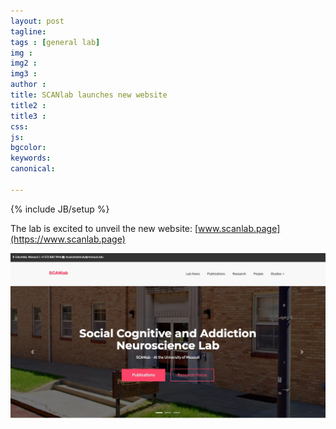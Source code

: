 ```yaml
---
layout: post
tagline: 
tags : [general lab]
img : 
img2 : 
img3 : 
author : 
title: SCANlab launches new website
title2 : 
title3 : 
css: 
js: 
bgcolor: 
keywords: 
canonical:

---
```

{% include JB/setup %}

The lab is excited to unveil the new website: [www.scanlab.page](https://www.scanlab.page)

![website](/assets/images/website.jpg)
